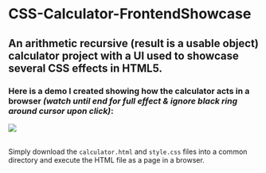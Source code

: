 # CSS-Calculator-FrontendShowcase
## An arithmetic recursive (result is a usable object) calculator project with a UI used to showcase several CSS effects in HTML5.

### Here is a demo I created showing how the calculator acts in a browser *(watch until end for full effect & ignore black ring around cursor upon click)*:

![](images/CCSS_Calculator_Video.gif)

<br/> Simply download the `calculator.html` and `style.css` files into a common directory and execute the HTML file as a page in a browser.
